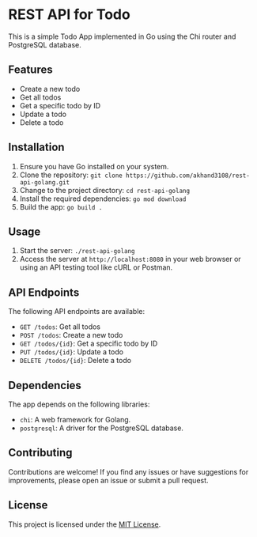 # REST API for Todo

This is a simple Todo App implemented in Go using the Chi router and PostgreSQL database.

## Features

* Create a new todo
* Get all todos
* Get a specific todo by ID
* Update a todo
* Delete a todo

## Installation

1. Ensure you have Go installed on your system.
2. Clone the repository: `git clone https://github.com/akhand3108/rest-api-golang.git`
3. Change to the project directory: `cd rest-api-golang`
4. Install the required dependencies: `go mod download`
5. Build the app: `go build .`

## Usage

1. Start the server: `./rest-api-golang`
2. Access the server at `http://localhost:8080` in your web browser or using an API testing tool like cURL or Postman.

## API Endpoints

The following API endpoints are available:

* `GET /todos`: Get all todos
* `POST /todos`: Create a new todo
* `GET /todos/{id}`: Get a specific todo by ID
* `PUT /todos/{id}`: Update a todo
* `DELETE /todos/{id}`: Delete a todo

## Dependencies

The app depends on the following libraries:

* `chi`: A web framework for Golang.
* `postgresql`: A driver for the PostgreSQL database.

## Contributing

Contributions are welcome! If you find any issues or have suggestions for improvements, please open an issue or submit a pull request.

## License

This project is licensed under the [MIT License](LICENSE).




